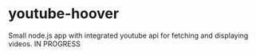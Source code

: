youtube-hoover
==============

Small node.js app with integrated youtube api for fetching and displaying videos. IN PROGRESS